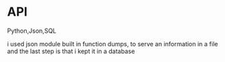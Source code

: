 # API
Python,Json,SQL

i used json module built in function dumps, to serve an information in a file and the last step is that i kept it in a database

